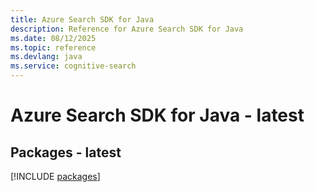 ```yaml
---
title: Azure Search SDK for Java
description: Reference for Azure Search SDK for Java
ms.date: 08/12/2025
ms.topic: reference
ms.devlang: java
ms.service: cognitive-search
---
```

# Azure Search SDK for Java - latest
## Packages - latest
[!INCLUDE [packages](search-index.md)]